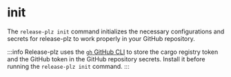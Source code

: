 # init

The `release-plz init` command initializes the necessary configurations and secrets for
release-plz to work properly in your GitHub repository.

:::info
Release-plz uses the [`gh` GitHub CLI](https://cli.github.com/) to store the
cargo registry token and the GitHub token in the GitHub repository secrets.
Install it before running the `release-plz init` command.
:::
